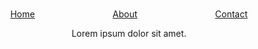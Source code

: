 # <!DOCTYPE html>
<html lang="en">
<head>
    <meta charset="UTF-8">
    <meta name="viewport" content="width=device-width, initial-scale=1.0">
    <title>Document</title>
</head>
<body>
    <header style="display: flex; justify-content: center; align-items: center;"></header> 
        <h1></header></h1>
<nav style="display: flex; justify-content: space-around;">
    <a href="#">Home</a>
    <a href="#">About</a>
    <a href="#">Contact</a>
</nav>
<Main style="display: flex; justify-self: center; align-items: center; flex-grow: 1;">
    <p> Lorem ipsum dolor sit amet.</p>
</Main>
</body>
</html>